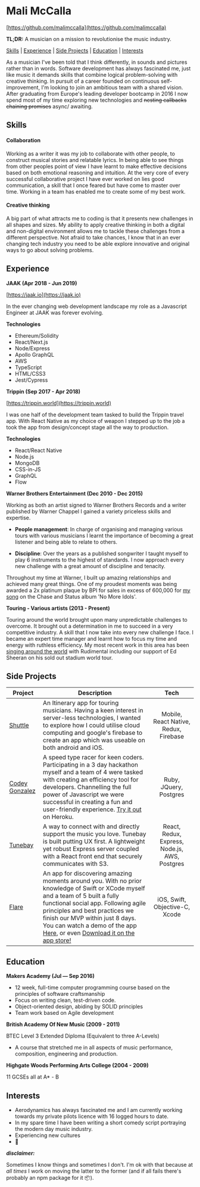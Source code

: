 # Mali McCalla

[https://github.com/malimccalla](https://github.com/malimccalla)

**TL;DR:** A musician on a mission to revolutionise the music industry.

[Skills](#skills) | [Experience](#experience) | [Side Projects](#projects) | [Education](#education) | [Interests](#interests)

As a musician I've been told that I think differently, in sounds and pictures rather than in words. Software development has always fascinated me, just like music it demands skills that combine logical problem-solving with creative thinking. In pursuit of a career founded on continuous self-improvement, I'm looking to join an ambitious team with a shared vision. After graduating from Europe's leading developer bootcamp in 2016 I now spend most of my time exploring new technologies and ~~nesting callbacks~~ ~~chaining promises~~ async/ awaiting.

## Skills

#### Collaboration

Working as a writer it was my job to collaborate with other people, to construct musical stories and relatable lyrics. In being able to see things from other peoples point of view I have learnt to make effective decisions based on both emotional reasoning and intuition. At the very core of every successful collaborative project I have ever worked on lies good communication, a skill that I once feared but have come to master over time. Working in a team has enabled me to create some of my best work.

#### Creative thinking

A big part of what attracts me to coding is that it presents new challenges in all shapes and sizes. My ability to apply creative thinking in both a digital and non-digital environment allows me to tackle these challenges from a different perspective. Not afraid to take chances, I know that in an ever changing tech industry you need to be able explore innovative and original ways to go about solving problems.

## Experience

**JAAK (Apr 2018 - Jun 2019)**

[https://jaak.io](https://jaak.io)

In the ever changing web development landscape my role as a Javascript Engineer at JAAK was forever evolving.

**Technologies**

- Ethereum/Solidity
- React/Next.js
- Node/Express
- Apollo GraphQL
- AWS
- TypeScript
- HTML/CSS3
- Jest/Cypress

**Trippin (Sep 2017 - Apr 2018)**

[https://trippin.world](https://trippin.world)

I was one half of the development team tasked to build the Trippin travel app. With React Native as my choice of weapon I stepped up to the job a took the app from design/concept stage all the way to production.

**Technologies**

- React/React Native
- Node.js
- MongoDB
- CSS-in-JS
- GraphQL
- Flow

**Warner Brothers Entertainment (Dec 2010 - Dec 2015)**

Working as both an artist signed to Warner Brothers Records and a writer published by Warner Chappel I gained a variety priceless skills and expertise.

- **People management**: In charge of organising and managing various tours with various musicians I learnt the importance of becoming a great listener and being able to relate to others.

- **Discipline**: Over the years as a published songwriter I taught myself to play 6 instruments to the highest of standards. I now approach every new challenge with a great amount of discipline and tenacity.

Throughout my time at Warner, I built up amazing relationships and achieved many great things. One of my proudest moments was being awarded a 2x platinum plaque by BPI for sales in excess of 600,000 for [my song](https://www.youtube.com/watch?v=aBFEBeOTGXc) on the Chase and Status album 'No More Idols'.

**Touring - Various artists (2013 - Present)**

Touring around the world brought upon many unpredictable challenges to overcome. It brought out a determination in me to succeed in a very competitive industry. A skill that I now take into every new challenge I face. I became an expert time manager and learnt how to focus my time and energy with ruthless efficiency. My most recent work in this area has been [singing around the world](https://www.youtube.com/watch?v=61l3m2PgX8w#t=1m) with Rudimental including our support of Ed Sheeran on his sold out stadium world tour.

## Side Projects

| Project                                                         | Description                                                                                                                                                                                                                                                                                                                                                                                                                                                               |                     Tech                      |
| --------------------------------------------------------------- | ------------------------------------------------------------------------------------------------------------------------------------------------------------------------------------------------------------------------------------------------------------------------------------------------------------------------------------------------------------------------------------------------------------------------------------------------------------------------- | :-------------------------------------------: |
| [Shuttle](https://github.com/malimccalla/Shuttle)               | An Itinerary app for touring musicians. Having a keen interest in server-less technologies, I wanted to explore how I could utilise cloud computing and google's firebase to create an app which was useable on both android and iOS.                                                                                                                                                                                                                                     |     Mobile, React Native, Redux, Firebase     |
| [Codey Gonzalez](https://github.com/malimccalla/codey-gonzalez) | A speed type racer for keen coders. Participating in a 3 day hackathon myself and a team of 4 were tasked with creating an efficiency tool for developers. Channelling the full power of Javascript we were successful in creating a fun and user-friendly experience. [Try it out](https://codey-gonzalez.herokuapp.com/) on Heroku.                                                                                                                                     |            Ruby, JQuery, Postgres             |
| [Tunebay](https://github.com/tunebay)                           | A way to connect with and directly support the music you love. Tunebay is built putting UX first. A lightweight yet robust Express server coupled with a React front end that securely communicates with S3.                                                                                                                                                                                                                                                              | React, Redux, Express, Node.js, AWS, Postgres |
| [Flare](https://github.com/appflare/flare)                      | An app for discovering amazing moments around you. With no prior knowledge of Swift or XCode myself and a team of 5 built a fully functional social app. Following agile principles and best practices we finish our MVP within just 8 days. You can watch a demo of the app [Here](https://www.youtube.com/watch?v=1hvx8iv2YgY), or even [Download it on the app store!](https://itunes.apple.com/us/app/flare-share-and-discover-spontaneous-moments/id1166173727?mt=8) |        iOS, Swift, Objective-C, Xcode         |

## Education

**Makers Academy (Jul — Sep 2016)**

- 12 week, full-time computer programming course based on the principles of software craftsmanship
- Focus on writing clean, test-driven code.
- Object-oriented design, abiding by SOLID principles
- Team work based on Agile development

**British Academy Of New Music (2009 - 2011)**

BTEC Level 3 Extended Diploma (Equivalent to three A-Levels)

- A course that stretched me in all aspects of music performance, composition, engineering and production.

**Highgate Woods Performing Arts College (2004 - 2009)**

11 GCSEs all at A\* - B

## Interests

- Aerodynamics has always fascinated me and I am currently working towards my private pilots licence with 16 logged hours to date.
- In my spare time I have been writing a short comedy script portraying the modern day music industry.
- Experiencing new cultures
- 🏓

**_disclaimer:_**

Sometimes I know things and sometimes I don't. I'm ok with that because at _all times_ I work on moving the latter to the former (and if all fails there's probably an npm package for it 📦).
